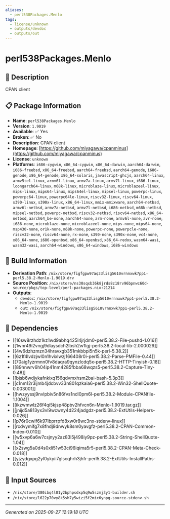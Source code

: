 ```yaml
---
aliases:
  - perl538Packages.Menlo
tags:
  - license/unknown
  - outputs/devdoc
  - outputs/out
---
```


# perl538Packages.Menlo

## 📝 Description

CPAN client

## 📋 Package Information

- **Name**: `perl538Packages.Menlo`
- **Version**: `1.9019`
- **Available**: ✅ Yes
- **Broken**: ✅ No
- **Description**: CPAN client
- **Homepage**: [https://github.com/miyagawa/cpanminus](https://github.com/miyagawa/cpanminus)
- **License**: `unknown`
- **Platforms**: `i686-cygwin`, `x86_64-cygwin`, `x86_64-darwin`, `aarch64-darwin`, `i686-freebsd`, `x86_64-freebsd`, `aarch64-freebsd`, `aarch64-genode`, `i686-genode`, `x86_64-genode`, `x86_64-solaris`, `javascript-ghcjs`, `aarch64-linux`, `armv5tel-linux`, `armv6l-linux`, `armv7a-linux`, `armv7l-linux`, `i686-linux`, `loongarch64-linux`, `m68k-linux`, `microblaze-linux`, `microblazeel-linux`, `mips-linux`, `mips64-linux`, `mips64el-linux`, `mipsel-linux`, `powerpc-linux`, `powerpc64-linux`, `powerpc64le-linux`, `riscv32-linux`, `riscv64-linux`, `s390-linux`, `s390x-linux`, `x86_64-linux`, `mmix-mmixware`, `aarch64-netbsd`, `armv6l-netbsd`, `armv7a-netbsd`, `armv7l-netbsd`, `i686-netbsd`, `m68k-netbsd`, `mipsel-netbsd`, `powerpc-netbsd`, `riscv32-netbsd`, `riscv64-netbsd`, `x86_64-netbsd`, `aarch64_be-none`, `aarch64-none`, `arm-none`, `armv6l-none`, `avr-none`, `i686-none`, `microblaze-none`, `microblazeel-none`, `mips-none`, `mips64-none`, `msp430-none`, `or1k-none`, `m68k-none`, `powerpc-none`, `powerpcle-none`, `riscv32-none`, `riscv64-none`, `rx-none`, `s390-none`, `s390x-none`, `vc4-none`, `x86_64-none`, `i686-openbsd`, `x86_64-openbsd`, `x86_64-redox`, `wasm64-wasi`, `wasm32-wasi`, `aarch64-windows`, `x86_64-windows`, `i686-windows`

## 🔧 Build Information

- **Derivation Path**: `/nix/store/figfgpw97aq33lisg5610vrnnxwk7pp1-perl5.38.2-Menlo-1.9019.drv`
- **Source Position**: `/nix/store/ns30sqxb36k8jrds8z18rv96bpnwc60d-source/pkgs/top-level/perl-packages.nix:21214`
- **Outputs**:
  - `devdoc`:  `/nix/store/figfgpw97aq33lisg5610vrnnxwk7pp1-perl5.38.2-Menlo-1.9019`
  - `out`:  `/nix/store/figfgpw97aq33lisg5610vrnnxwk7pp1-perl5.38.2-Menlo-1.9019`

## 🔗 Dependencies

- [[16sw8rzhdz1kz1wd9abhq425l4jrjdm0-perl5.38.2-File-pushd-1.016]]
- [[1wnr49i2vngj9dlaysdch2lbsh2w1lgj-perl5.38.2-local-lib-2.000029]]
- [[4w6dzhzmzn34hravxgb351mkbbpi5n5k-perl-5.38.2]]
- [[6z1f4lvdzjwl0n1hvixlwzj166408r0i-perl5.38.2-Parse-PMFile-0.44]]
- [[70aig1yzrmnn0fv8daqra9qynzlcdq5x-perl5.38.2-HTTP-Tinyish-0.18]]
- [[89hnwrv6h04ip41nm4285fbba68wqzs5-perl5.38.2-Capture-Tiny-0.48]]
- [[bjsb6wdjykafnkixq156qdvmxhsm2bai-bash-5.3p3]]
- [[c1nm12r3ijmb4jdcbvv33n801qzkaia6-perl5.38.2-Win32-ShellQuote-0.003001]]
- [[hwzyyssj9nvlpbiv5n86fvs1ndl0pm6l-perl5.38.2-Module-CPANfile-1.1004]]
- [[ikzwmwlz26f4qi5kjsp48pbv2hfvcn6n-Menlo-1.9019.tar.gz]]
- [[jnijd5a813yx3vl9wcwny4d224jadgdz-perl5.38.2-ExtUtils-Helpers-0.026]]
- [[p76r0cwlf6k97ibprrpfd8xw0r8wc3nx-stdenv-linux]]
- [[rcdvymifg7x8fndj9dnwyk8sm0yavgfz-perl5.38.2-CPAN-Common-Index-0.010]]
- [[w5xvp6a6w7csjnyy2az83l5j498iy9pz-perl5.38.2-String-ShellQuote-1.04]]
- [[x2swg5a0d4s0xli51w53ci96iqima5r5-perl5.38.2-CPAN-Meta-Check-0.018]]
- [[yjzydgxpg2yl0ykyii7glscqhrh3jhfr-perl5.38.2-ExtUtils-InstallPaths-0.012]]

## 📁 Input Sources

- `/nix/store/380ibq4l01y2bphpsdxp5q9w5szmj3y1-builder.sh`
- `/nix/store/l622p70vy8k5sh7y5wizi5f2mic6ynpg-source-stdenv.sh`

---
*Generated on 2025-09-27 12:19:18 UTC*
